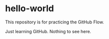 # hello-world
This repository is for practicing the GitHub Flow.

Just learning GitHub. 
Nothing to see here.
